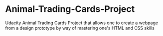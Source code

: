 # Animal-Trading-Cards-Project
Udacity Animal Trading Cards Project that allows one to create a webpage from a design prototype by way of mastering one's HTML and CSS skills
